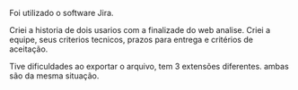 Foi utilizado o software Jira.

Criei a historia de dois usarios com a finalizade do web analise.
Criei a equipe, seus criterios tecnicos, prazos para entrega e critérios de aceitação.

Tive dificuldades ao exportar o arquivo, tem 3 extensões diferentes. ambas são da mesma situação.

